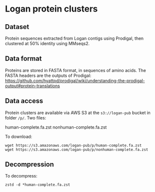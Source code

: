 # Logan protein clusters

## Dataset

Protein sequences extracted from Logan contigs using Prodigal, then clustered at 50% identity using MMseqs2.

## Data format

Proteins are stored in FASTA format, in sequences of amino acids.
The FASTA headers are the outputs of Prodigal: https://github.com/hyattpd/prodigal/wiki/understanding-the-prodigal-output#protein-translations

## Data access

Protein clusters are available via AWS S3 at the `s3://logan-pub` bucket in folder `/p/`. Two files:

  human-complete.fa.zst
  nonhuman-complete.fa.zst

To download:

    wget https://s3.amazonaws.com/logan-pub/p/human-complete.fa.zst
    wget https://s3.amazonaws.com/logan-pub/p/nonhuman-complete.fa.zst

## Decompression

To decompress:

    zstd -d *human-complete.fa.zst

